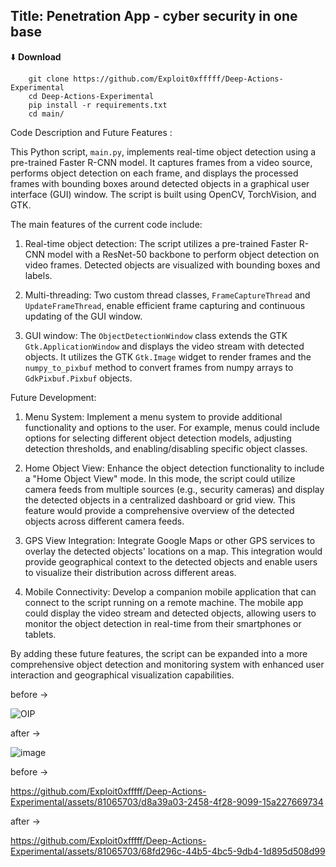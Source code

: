 ## Title: Penetration App -  cyber security  in one base

⬇️ **Download**

```
    git clone https://github.com/Exploit0xfffff/Deep-Actions-Experimental
    cd Deep-Actions-Experimental
    pip install -r requirements.txt
    cd main/
```

Code Description and Future Features :

This Python script, `main.py`, implements real-time object detection using a pre-trained Faster R-CNN model. It captures frames from a video source, performs object detection on each frame, and displays the processed frames with bounding boxes around detected objects in a graphical user interface (GUI) window. The script is built using OpenCV, TorchVision, and GTK.

The main features of the current code include:

1. Real-time object detection: The script utilizes a pre-trained Faster R-CNN model with a ResNet-50 backbone to perform object detection on video frames. Detected objects are visualized with bounding boxes and labels.

2. Multi-threading: Two custom thread classes, `FrameCaptureThread` and `UpdateFrameThread`, enable efficient frame capturing and continuous updating of the GUI window.

3. GUI window: The `ObjectDetectionWindow` class extends the GTK `Gtk.ApplicationWindow` and displays the video stream with detected objects. It utilizes the GTK `Gtk.Image` widget to render frames and the `numpy_to_pixbuf` method to convert frames from numpy arrays to `GdkPixbuf.Pixbuf` objects.

Future Development:

1. Menu System: Implement a menu system to provide additional functionality and options to the user. For example, menus could include options for selecting different object detection models, adjusting detection thresholds, and enabling/disabling specific object classes.

2. Home Object View: Enhance the object detection functionality to include a "Home Object View" mode. In this mode, the script could utilize camera feeds from multiple sources (e.g., security cameras) and display the detected objects in a centralized dashboard or grid view. This feature would provide a comprehensive overview of the detected objects across different camera feeds.

3. GPS View Integration: Integrate Google Maps or other GPS services to overlay the detected objects' locations on a map. This integration would provide geographical context to the detected objects and enable users to visualize their distribution across different areas.

4. Mobile Connectivity: Develop a companion mobile application that can connect to the script running on a remote machine. The mobile app could display the video stream and detected objects, allowing users to monitor the object detection in real-time from their smartphones or tablets.

By adding these future features, the script can be expanded into a more comprehensive object detection and monitoring system with enhanced user interaction and geographical visualization capabilities.

before ->

![OIP](https://github.com/Exploit0xfffff/Deep-Actions-Experimental/assets/81065703/ae960bdc-79f1-4bd7-8659-ab774d0c8684)


after ->

![image](https://github.com/Exploit0xfffff/Deep-Actions-Experimental/assets/81065703/05cdb353-4d81-4b92-93f5-126dd941052c)

before ->

https://github.com/Exploit0xfffff/Deep-Actions-Experimental/assets/81065703/d8a39a03-2458-4f28-9099-15a227669734


after ->

https://github.com/Exploit0xfffff/Deep-Actions-Experimental/assets/81065703/68fd296c-44b5-4bc5-9db4-1d895d508d99
